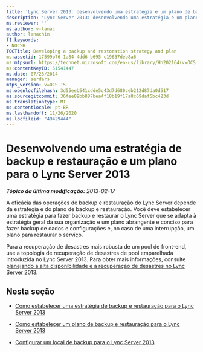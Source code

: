 ```yaml
---
title: 'Lync Server 2013: desenvolvendo uma estratégia e um plano de backup e restauração'
description: 'Lync Server 2013: desenvolvendo uma estratégia e um plano de backup e restauração.'
ms.reviewer: ''
ms.author: v-lanac
author: lanachin
f1.keywords:
- NOCSH
TOCTitle: Developing a backup and restoration strategy and plan
ms:assetid: 17599b76-1a84-4dd6-b695-c19637deb8a6
ms:mtpsurl: https://technet.microsoft.com/en-us/library/Hh202164(v=OCS.15)
ms:contentKeyID: 51541447
ms.date: 07/23/2014
manager: serdars
mtps_version: v=OCS.15
ms.openlocfilehash: 3d55eeb541cdde5c43d7d680ceb212d87da0d517
ms.sourcegitcommit: 36fee89bb887bea4f18b19f17a8c69daf5bc423d
ms.translationtype: MT
ms.contentlocale: pt-BR
ms.lasthandoff: 11/26/2020
ms.locfileid: "49429444"
---
```

# <a name="developing-a-backup-and-restoration-strategy-and-plan-for-lync-server-2013"></a>Desenvolvendo uma estratégia de backup e restauração e um plano para o Lync Server 2013

<div data-xmlns="http://www.w3.org/1999/xhtml">

<div class="topic" data-xmlns="http://www.w3.org/1999/xhtml" data-msxsl="urn:schemas-microsoft-com:xslt" data-cs="https://msdn.microsoft.com/">

<div data-asp="https://msdn2.microsoft.com/asp">



</div>

<div id="mainSection">

<div id="mainBody">

<span> </span>

_**Tópico da última modificação:** 2013-02-17_

A eficácia das operações de backup e restauração do Lync Server depende da estratégia e do plano de backup e restauração. Você deve estabelecer uma estratégia para fazer backup e restaurar o Lync Server que se adapta à estratégia geral da sua organização e um plano abrangente e conciso para fazer backup de dados e configurações e, no caso de uma interrupção, um plano para restaurar o serviço.

Para a recuperação de desastres mais robusta de um pool de front-end, use a topologia de recuperação de desastres de pool emparelhada introduzida no Lync Server 2013. Para obter mais informações, consulte [planejando a alta disponibilidade e a recuperação de desastres no Lync Server 2013](lync-server-2013-planning-for-high-availability-and-disaster-recovery.md).

<div>

## <a name="in-this-section"></a>Nesta seção

  - [Como estabelecer uma estratégia de backup e restauração para o Lync Server 2013](lync-server-2013-establishing-a-backup-and-restoration-strategy.md)

  - [Como estabelecer um plano de backup e restauração para o Lync Server 2013](lync-server-2013-establishing-a-backup-and-restoration-plan.md)

  - [Configurar um local de backup para o Lync Server 2013](lync-server-2013-setting-up-a-backup-location.md)

</div>

</div>

<span> </span>

</div>

</div>

</div>

